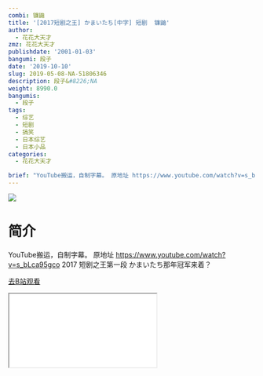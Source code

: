 ```yaml
---
combi: 镰鼬
title: '[2017短剧之王] かまいたち[中字] 短剧  镰鼬'
author:
  - 花花大天才
zmz: 花花大天才
publishdate: '2001-01-03'
bangumi: 段子
date: '2019-10-10'
slug: 2019-05-08-NA-51806346
description: 段子&#8226;NA
weight: 8990.0
bangumis:
  - 段子
tags:
  - 综艺
  - 短剧
  - 搞笑
  - 日本综艺
  - 日本小品
categories:
  - 花花大天才

brief: "YouTube搬运，自制字幕。 原地址 https://www.youtube.com/watch?v=s_bLca95gco 2017 短剧之王第一段 かまいたち那年冠军来着？"
---
```

![](https://raw.githubusercontent.com/tcgriffith/owaraisite/master/static/tmpimg/dde365da21b4c309c2abed9f50756c52b339ca5a.jpg.480.jpg)
# 简介  
YouTube搬运，自制字幕。
原地址 https://www.youtube.com/watch?v=s_bLca95gco
2017 短剧之王第一段  かまいたち那年冠军来着？  

[去B站观看](https://www.bilibili.com/video/av51806346/)
<div class ="resp-container"><iframe class="testiframe" src="//player.bilibili.com/player.html?aid=51806346"", scrolling="no", allowfullscreen="true" > </iframe></div> 
